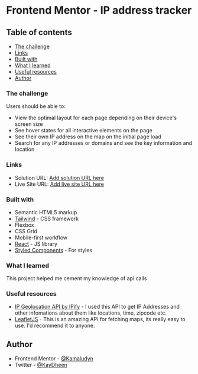 # Frontend Mentor - IP address tracker

## Table of contents

- [The challenge](#the-challenge)
- [Links](#links)
- [Built with](#built-with)
- [What I learned](#what-i-learned)
- [Useful resources](#useful-resources)
- [Author](#author)

### The challenge

Users should be able to:

- View the optimal layout for each page depending on their device's screen size
- See hover states for all interactive elements on the page
- See their own IP address on the map on the initial page load
- Search for any IP addresses or domains and see the key information and location

### Links

- Solution URL: [Add solution URL here](https://your-solution-url.com)
- Live Site URL: [Add live site URL here](https://your-live-site-url.com)

### Built with

- Semantic HTML5 markup
- [Tailwind](https://tailwindcss.com/) - CSS framework
- Flexbox
- CSS Grid
- Mobile-first workflow
- [React](https://reactjs.org/) - JS library
- [Styled Components](https://styled-components.com/) - For styles

### What I learned

This project helped me cement my knowledge of api calls

### Useful resources

- [IP Geolocation API by IPify](https://geo.ipify.org/) - I used this API to get IP Addresses and other infomations about them like locations, time, zipcode etc.
- [LeafletJS](https://leafletjs.com/) - This is an amazing API for fetching maps, its really easy to use. I'd recommend it to anyone.

## Author

- Frontend Mentor - [@Kamaludyn](https://www.frontendmentor.io/profile/Kamaludyn)
- Twitter - [@KayDheen](https://www.twitter.com/KayDheen)
